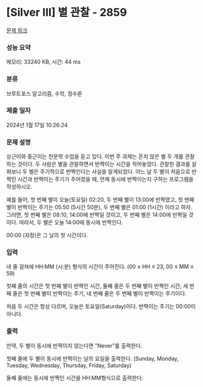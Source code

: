 # [Silver III] 별 관찰 - 2859 

[문제 링크](https://www.acmicpc.net/problem/2859) 

### 성능 요약

메모리: 33240 KB, 시간: 44 ms

### 분류

브루트포스 알고리즘, 수학, 정수론

### 제출 일자

2024년 1월 17일 10:26:24

### 문제 설명

<p>상근이와 중근이는 천문학 수업을 듣고 있다. 이번 주 과제는 흔치 않은 별 두 개를 관찰하는 것이다. 두 사람은 별을 관찰하면서 반짝이는 시간을 적어놓았다. 관찰한 결과를 살펴보니 두 별은 주기적으로 반짝인다는 사실을 알게되었다. 어느 날 두 별이 처음으로 반짝인 시간과 반짝이는 주기가 주어졌을 때, 언제 동시에 반짝이는지 구하는 프로그램을 작성하시오.</p>

<p>예를 들어, 첫 번째 별이 오늘(토요일) 02:20, 두 번째 별이 13:00에 반짝였고, 첫 번째 별이 반짝이는 주기는 05:50 (5시간 50분), 두 번째 별은 01:00 (1시간) 이라고 하자. 그러면, 첫 번째 별은 08:10, 14:00에 반짝일 것이고, 두 번째 별은 14:00에 반짝일 것이다. 따라서, 두 별은 오늘 14:00에 동시에 반짝인다.</p>

<p>00:00 (자정)은 그 날의 첫 시간이다.</p>

### 입력 

 <p>네 줄 걸쳐에 HH:MM (시:분) 형식의 시간이 주어진다. (00 ≤ HH ≤ 23, 00 ≤ MM ≤ 59)</p>

<p>첫째 줄의 시간은 첫 번째 별이 반짝인 시간, 둘째 줄은 두 번째 별이 반짝인 시간, 세 번째 줄은 첫 번째 별이 반짝이는 주기, 네 번째 줄은 두 번째 별이 반짝이는 주기이다.</p>

<p>처음 두 시간은 항상 다르며, 오늘은 토요일(Saturday)이다. 반짝이는 주기는 00:00이 아니다.</p>

### 출력 

 <p>만약, 두 별이 동시에 반짝이지 않는다면 "Never"를 출력한다.</p>

<p>첫째 줄에 두 별이 동시에 반짝이는 날의 요일을 출력한다. (Sunday, Monday, Tuesday, Wednesday, Thursday, Friday, Saturday)</p>

<p>둘째 줄에는 동시에 반짝인 시간을 HH:MM형식으로 출력한다.</p>

